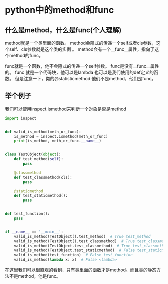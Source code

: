 # python中的method和func
## 什么是method，什么是func(个人理解)
method就是一个类里面的函数。
method会隐式的传递一个self或者cls参数，这个self、cls参数就是这个类的实例 。
method会有一个__func__属性，指向了这个method的func。

func就是一个函数，他不会隐式的传递一个self参数。
func是没有__func__属性的。
func 就是一个代码块，他可以是lambda 也可以是我们使用的def定义的函数。
但是注意一下，类的@statisticmethod 他们不是method，他们是func。


## 举个例子
我们可以使用inspect.ismethod来判断一个对象是否是method
```python
import inspect


def valid_is_method(meth_or_func):
    is_method = inspect.ismethod(meth_or_func)
    print(is_method, meth_or_func.__name__)


class TestObject(object):
    def test_method(self):
        pass

    @classmethod
    def test_classmethod(cls):
        pass

    @staticmethod
    def test_staticmethod():
        pass


def test_function():
    pass


if __name__ == '__main__':
    valid_is_method(TestObject().test_method)  # True test_method
    valid_is_method(TestObject().test_classmethod)  # True test_classmethod
    valid_is_method(TestObject.test_classmethod)  # True test_classmethod
    valid_is_method(TestObject.test_staticmethod)  # False test_staticmethod
    valid_is_method(test_function)  # False test_function
    valid_is_method(lambda x: x)  # False <lambda>
```
在这里我们可以很直观的看到，只有类里面的函数才是method。而且类的静态方法不是method，他是func。

